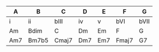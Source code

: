 |A|B|C|D|E|F|G|
|-|-|-|-|-|-|-| 
|i|ii|bIII|iv|v|bVI|bVII|
|Am|Bdim|C|Dm|Em|F|G|
|Am7|Bm7b5|Cmaj7|Dm7|Em7|Fmaj7|G7|
